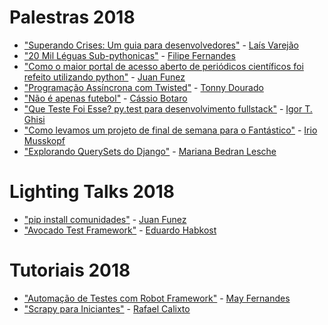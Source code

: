# Palestras 2018

* ["Superando Crises: Um guia para desenvolvedores"](https://docs.google.com/presentation/d/1D5MbTwAV8yiVzvBcF1TiiI6N_qs4nEMMPp8cldkmzHo/edit)  - [Laís Varejão](https://github.com/laisvarejao)
* ["20 Mil Léguas Sub-pythonicas"](https://ocefpaf.github.io/PythonSulKeynote)  - [Filipe Fernandes](https://github.com/ocefpaf)
* ["Como o maior portal de acesso aberto de periódicos científicos foi refeito utilizando python"](https://docs.google.com/presentation/d/1_2FAZ1fAo9q6McFRaAJElGZU9I0-dzc0Y4KVR2gbHIM/edit?usp=sharing)  - [Juan Funez](https://github.com/jfunez)
* ["Programação Assíncrona com Twisted"](https://github.com/tonnydourado/twisted-talk) - [Tonny Dourado](https://github.com/tonnydourado/)
* ["Não é apenas futebol"](https://github.com/cassiobotaro/sentibol) - [Cássio Botaro](https://github.com/cassiobotaro)
* ["Que Teste Foi Esse? py.test para desenvolvimento fullstack"](https://github.com/igortg/fullstack-pytest-tutorial) - [Igor T. Ghisi](https://github.com/igortg)
* ["Como levamos um projeto de final de semana para o Fantástico"](https://drive.google.com/open?id=1wMjR4kHgOHhwUUYFEZpu1k5XA38PAPQR) - [Irio Musskopf](https://github.com/Irio)
* ["Explorando QuerySets do Django"](https://speakerdeck.com/labcodes/explorando-querysets-do-django) - [Mariana Bedran Lesche
](https://github.com/maribedran)

# Lighting Talks 2018
* ["pip install comunidades"](https://docs.google.com/presentation/d/1i7PM2QOcqKNUUcMPTWxWaPq0ynmn0nWa4FameTAJfDA/edit?usp=sharing)  - [Juan Funez](https://github.com/jfunez)
* ["Avocado Test Framework"](http://redhat.slides.com/rh-ehabkost/deck-1?token=3ZvZ-yKG) - [Eduardo Habkost](https://habkost.net)

# Tutoriais 2018
* ["Automação de Testes com Robot Framework"](https://www.slideshare.net/MayaraRFernandesCBTS/pythonsul2018-apresentao-do-tutorial-automao-de-testes-com-robot-framework)  - [May Fernandes](https://github.com/mayribeirofernandes)
* ["Scrapy para Iniciantes"](https://drive.google.com/file/d/1GdY4QPy797g-2fqQeoGQw4fqrYWG2KIb/view?usp=sharing)  - [Rafael Calixto](https://github.com/rafaelcalixto)
